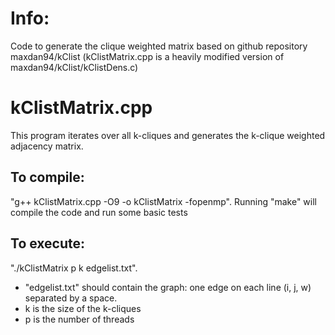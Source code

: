 
# Info:
Code to generate the clique weighted matrix based on github repository maxdan94/kClist
(kClistMatrix.cpp is a heavily modified version of maxdan94/kClist/kClistDens.c)

# kClistMatrix.cpp

This program iterates over all k-cliques and generates the k-clique weighted adjacency matrix.  

## To compile:
"g++ kClistMatrix.cpp -O9 -o kClistMatrix -fopenmp".
Running "make" will compile the code and run some basic tests

## To execute:
"./kClistMatrix p k edgelist.txt".  
- "edgelist.txt" should contain the graph: one edge on each line (i, j, w)  separated by a space.
- k is the size of the k-cliques
- p is the number of threads

